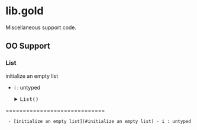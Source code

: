 #  lib.gold

Miscellaneous support code.

## OO Support

### List
initialize an empty list
- i : untyped

<ul><details><summary><tt><tt>List()</tt></tt></summary>

```awk
function List(i) { split("",i,"") }
```

</details></ul>


=============================


     - [initialize an empty list](#initialize an empty list) - i : untyped
